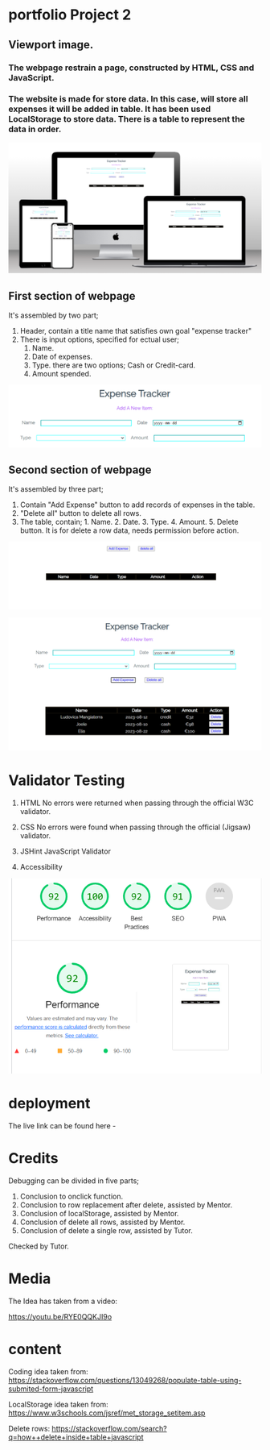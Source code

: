 # portfolio Project 2

## Viewport image.

### The webpage restrain a page, constructed by HTML, CSS and JavaScript. 

### The website is made for store data. In this  case, will store all expenses it will be added in table. It has been used LocalStorage to store data. There is a table to represent the data in order.  

![alt text](assets/images/mainViewPort.png)

## First section of  webpage

It's assembled by two part;

1. Header, contain a title name that satisfies own goal "expense tracker"
2. There is input options, specified for ectual user;
      1. Name.
      2. Date of expenses.
      3. Type. there are two options; Cash or Credit-card.
      4. Amount spended.
   
![alt text](assets/images/first-section1.png)

## Second section of  webpage

It's assembled by three part;

1. Contain "Add Expense" button to add records of expenses in the table.
2. "Delete all" button to delete all rows.
3. The table, contain;
       1. Name.
       2. Date.
       3. Type.
       4. Amount.
       5. Delete button. It is for delete a row data, needs permission before action.
       
![alt text](assets/images/section2.png)

![alt text](assets/images/fullscreen.png)

# Validator Testing

1. HTML
   No errors were returned when passing through the official W3C validator.

2. CSS
   No errors were found when passing through the official (Jigsaw) validator.

3. JSHint JavaScript Validator

4. Accessibility

![alt text](assets/images/Accessibility-image.png)

# deployment

The live link can be found here -

# Credits

Debugging can be divided in five parts;

1. Conclusion to onclick function.
2. Conclusion to row replacement after delete, assisted by Mentor.
3. Conclusion of localStorage, assisted by Mentor.
4. Conclusion of delete all rows, assisted by Mentor.
5. Conclusion of delete a single row, assisted by Tutor.

Checked by Tutor.


# Media
The Idea has taken from a video: 

https://youtu.be/RYE0QQKJI9o

 # content

Coding idea taken from:
https://stackoverflow.com/questions/13049268/populate-table-using-submited-form-javascript

LocalStorage idea taken from:
https://www.w3schools.com/jsref/met_storage_setitem.asp

Delete rows:
https://stackoverflow.com/search?q=how++delete+inside+table+javascript
